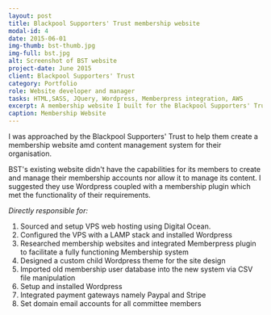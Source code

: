 ```yaml
---
layout: post
title: Blackpool Supporters' Trust membership website
modal-id: 4
date: 2015-06-01
img-thumb: bst-thumb.jpg
img-full: bst.jpg
alt: Screenshot of BST website
project-date: June 2015
client: Blackpool Supporters' Trust
category: Portfolio
role: Website developer and manager
tasks: HTML,SASS, JQuery, Wordpress, Memberpress integration, AWS
excerpt: A membership website I built for the Blackpool Supporters' Trust using Wordpress with the Memberpress plugin.  Also created a custom theme. 
caption: Membership Website
---  
```


I was approached by the Blackpool Supporters' Trust to help them create a membership website amd content management system for their organisation.

BST's
 existing website didn't have the capabilities for its members to create and manage their membership accounts nor allow it to manage its content.  I suggested they use Wordpress coupled with a membership plugin which met the functionality of their requirements.  

*Directly responsible for:*

1. Sourced and setup VPS web hosting using Digital Ocean.  
2. Configured the VPS with a LAMP stack and installed Wordpress
3. Researched membership websites and integrated Memberpress plugin to facilitate a fully functioning Membership system 
4. Designed a custom child Wordpress theme for the site design
5. Imported old membership user database into the new system via CSV file manipulation 
6. Setup and installed Wordpress
7. Integrated payment gateways namely Paypal and Stripe
8. Set domain email accounts for all committee members









